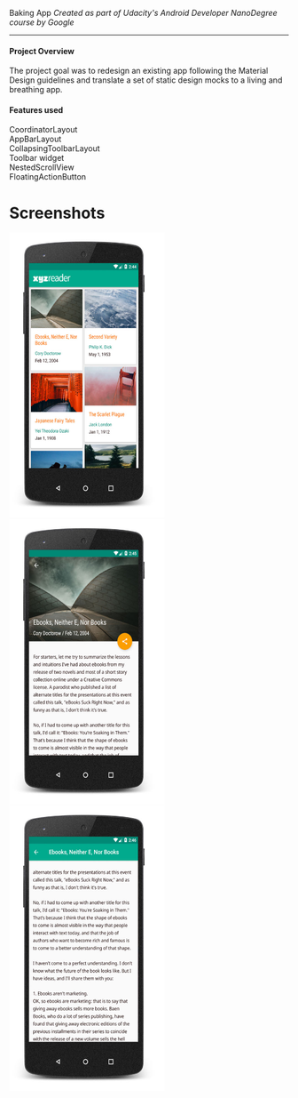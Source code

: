  Baking App
*Created as part of Udacity's Android Developer NanoDegree course by Google*

__________________

#### Project Overview

The project goal was to redesign an existing app following the Material Design guidelines and translate a set of static design mocks to a living and breathing app.

#### Features used
<p>
CoordinatorLayout<br/>
AppBarLayout<br/>
CollapsingToolbarLayout<br/>
Toolbar widget<br/>
NestedScrollView<br/>
FloatingActionButton<br/>
</p>

#
# Screenshots
<img src="/art/Screen-1.jpg" width="280" height="513"> <img src="/art/Screen-2.jpg" width="280" height="513"> <img src="/art/Screen-3.jpg" width="280" height="513">
